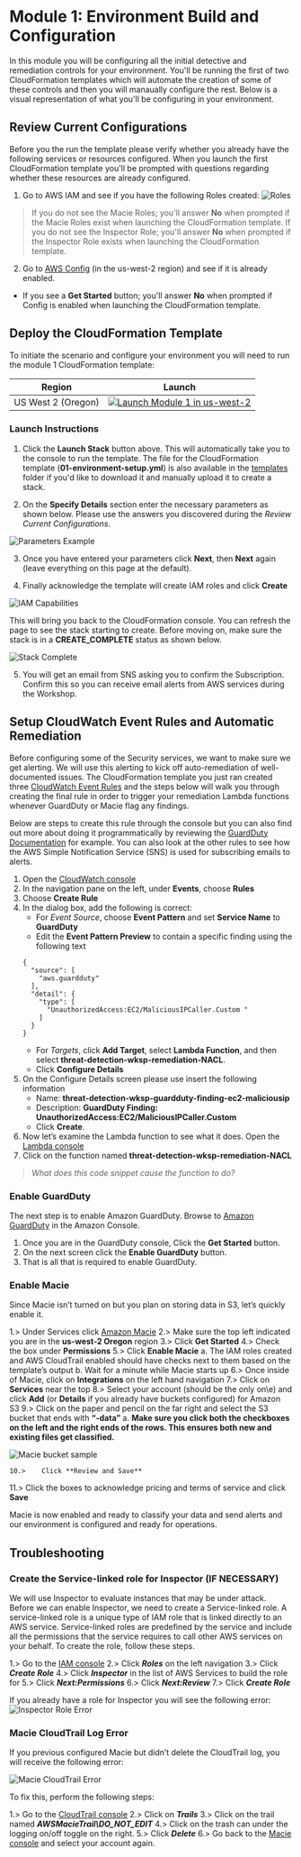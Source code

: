 # Module 1: Environment Build and Configuration

In this module you will be configuring all the initial detective and remediation controls for your environment.  You'll be running the first of two CloudFormation templates which will automate the creation of some of these controls and then you will manaually configure the rest. Below is a visual representation of what you'll be configuring in your environment.

## Review Current Configurations

Before you the run the template please verify whether you already have the following services or resources configured.  When you launch the first CloudFormation template you'll be prompted with questions regarding whether these resources are already configured.

1. Go to AWS IAM and see if you have the following Roles created:
![Roles](../images/01-current-roles.png)
  > If you do not see the Macie Roles; you'll answer **No** when prompted if the Macie Roles exist when launching the CloudFormation template.
  > If you do not see the Inspector Role; you'll answer **No** when prompted if the Inspector Role exists when launching the CloudFormation template.

2. Go to <a href="https://us-west-2.console.aws.amazon.com/config/home?region=us-west-2" target="_blank">AWS Config</a> (in the us-west-2 region) and see if it is already enabled.
  * If you see a **Get Started** button; you'll answer **No** when prompted if Config is enabled when launching the CloudFormation template.

## Deploy the CloudFormation Template

To initiate the scenario and configure your environment you will need to run the module 1 CloudFormation template: 

Region| Launch
------|-----
US West 2 (Oregon) | [![Launch Module 1 in us-west-2](../images/launch-stack-button.png)](https://console.aws.amazon.com/cloudformation/home?region=us-west-2#/stacks/new?stackName=ThreatDetectionWksp-Setup&templateURL=https://s3-us-west-2.amazonaws.com/sa-security-specialist-workshops-us-west-2/01-environment-setup.yml)

### Launch Instructions

1. Click the **Launch Stack** button above.  This will automatically take you to the console to run the template.  The file for the CloudFormation template (**01-environment-setup.yml**) is also available in the [templates](../templates/) folder if you'd like to download it and manually upload it to create a stack.

2. On the **Specify Details** section enter the necessary parameters as shown below.  Please use the answers you discovered during the *Review Current Configurations*.

![Parameters Example](../images/01-specify-details.png)

3. Once you have entered your parameters click **Next**, then **Next** again \(leave everything on this page at the default\).

4. Finally acknowledge the template will create IAM roles and click **Create**

![IAM Capabilities](../images/iam-capabilities.png)

This will bring you back to the CloudFormation console. You can refresh the page to see the stack starting to create. Before moving on, make sure the stack is in a **CREATE_COMPLETE** status as shown below.

![Stack Complete](../images/01-stack-complete.png)

5.	You will get an email from SNS asking you to confirm the Subscription. Confirm this so you can receive email alerts from AWS services during the Workshop.

## Setup CloudWatch Event Rules and Automatic Remediation

Before configuring some of the Security services, we want to make sure we get alerting. We will use this alerting to kick off auto-remediation of well-documented issues. The CloudFormation template you just ran created three [CloudWatch Event Rules](https://docs.aws.amazon.com/AmazonCloudWatch/latest/events/WhatIsCloudWatchEvents.html) and the steps below will walk you through creating the final rule in order to trigger your remediation Lambda functions whenever GuardDuty or Macie flag any findings. 

Below are steps to create this rule through the console but you can also find out more about doing it programmatically by reviewing the [GuardDuty Documentation](http://docs.aws.amazon.com/guardduty/latest/ug/guardduty_findings_cloudwatch.html) for example. You can also look at the other rules to see how the AWS Simple Notification Service (SNS) is used for subscribing emails to alerts.

1.	Open the [CloudWatch console](https://us-west-2.console.aws.amazon.com/cloudwatch/home?region=us-west-2)
2.	In the navigation pane on the left, under **Events**, choose **Rules**
3.	Choose **Create Rule**
4.	In the dialog box, add the following is correct: 
	* For *Event Source*, choose **Event Pattern** and set **Service Name** to **GuardDuty**
	* Edit the **Event Pattern Preview** to contain a specific finding using the following text
	```
	{
	  "source": [
		"aws.guardduty"
	  ],
	  "detail": {
		"type": [
		  "UnauthorizedAccess:EC2/MaliciousIPCaller.Custom "
		]
	  }
	}
	```
	* For *Targets*, click **Add Target**, select **Lambda Function**, and then select **threat-detection-wksp-remediation-NACL**.
	* Click **Configure Details**
5.	On the Configure Details screen please use insert the following information
    * Name: **threat-detection-wksp-guardduty-finding-ec2-maliciousip**
    * Description: **GuardDuty Finding: UnauthorizedAccess:EC2/MaliciousIPCaller.Custom**
    * Click **Create**.
6.	Now let’s examine the Lambda function to see what it does.  Open the [Lambda console](https://us-west-2.console.aws.amazon.com/lambda/home?region=us-west-2)
7.	Click on the function named **threat\-detection\-wksp\-remediation\-NACL**

> *What does this code snippet cause the function to do?*

### Enable GuardDuty

The next step is to enable Amazon GuardDuty. Browse to [Amazon GuardDuty](https://us-west-2.console.aws.amazon.com/guardduty/home?region=us-west-2) in the Amazon Console.

1.	Once you are in the GuardDuty console, Click the **Get Started** button.
2.	On the next screen click the **Enable GuardDuty** button.
3.	That is all that is required to enable GuardDuty. 

### Enable Macie

Since Macie isn’t turned on but you plan on storing data in S3, let’s quickly enable it.

1.>	Under Services click [Amazon Macie](https://us-west-2.redirection.macie.aws.amazon.com/)
2.>	Make sure the top left indicated you are in the **us\-west\-2 Oregon** region
3.>	Click **Get Started**
4.>	Check the box under **Permissions**
5.>	Click **Enable Macie**
	a.	The IAM roles created and AWS CloudTrail enabled should have checks next to them based on the template’s output
	b.	Wait for a minute while Macie starts up
6.>	Once inside of Macie, click on **Integrations** on the left hand navigation
7.>	Click on **Services** near the top
8.>	Select your account \(should be the only on\e) and click **Add** \(or **Details** if you already have buckets configured\) for Amazon S3
9.>	Click on the paper and pencil on the far right and select the S3 bucket that ends with **“\-data”**
	a.	**Make sure you click both the checkboxes on the left and the right ends of the rows. This ensures both new and existing files get classified.**

![Macie bucket sample](/images/AWS-Macie-Bucket-selection.png)

	10.>	Click **Review and Save**
11.>	Click the boxes to acknowledge pricing and terms of service and click **Save**

Macie is now enabled and ready to classify your data and send alerts and our environment is configured and ready for operations.

## Troubleshooting

### Create the Service\-linked role for Inspector \(IF NECESSARY\)

We will use Inspector to evaluate instances that may be under attack. Before we can enable Inspector, we need to create a Service\-linked role. A service\-linked role is a unique type of IAM role that is linked directly to an AWS service. Service\-linked roles are predefined by the service and include all the permissions that the service requires to call other AWS services on your behalf. To create the role, follow these steps.

1.>	Go to the [IAM console](https://console.aws.amazon.com/iam/home?region=us-west-2#/home)
2.>	Click ***Roles*** on the left navigation
3.>	Click ***Create Role***
4.>	Click ***Inspector*** in the list of AWS Services to build the role for
5.>	Click ***Next:Permissions***
6.>	Click ***Next:Review***
7.>	Click ***Create Role***

If you already have a role for Inspector you will see the following error:
![Inspector Role Error](/images/AWS-Inspector-Role-Error.png)
 
### Macie CloudTrail Log Error

If you previous configured Macie but didn’t delete the CloudTrail log, you will receive the following error:

![Macie CloudTrail Error](/images/AWS-Macie-CloudTrail-Error.png)
 
To fix this, perform the following steps:

1.>	Go to the [CloudTrail console](https://us-west-2.console.aws.amazon.com/cloudtrail/home?region=us-west-2)
2.>	Click on ***Trails***
3.>	Click on the trail named ***AWSMacieTrail\DO\_NOT\_EDIT***
4.>	Click on the trash can under the logging on/off toggle on the right.
5.>	Click ***Delete***
6.>	Go back to the [Macie console](https://us-west-2.redirection.macie.aws.amazon.com/) and select your account again.

